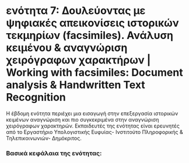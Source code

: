 <h1>ενότητα 7: Δουλεύοντας με ψηφιακές απεικονίσεις ιστορικών τεκμηρίων (facsimiles). Ανάλυση κειμένου & αναγνώριση χειρόγραφων χαρακτήρων | Working with facsimiles: Document analysis & Handwritten Text Recognition </h1>

Η έβδομη ενότητα περιέχει μια εισαγωγή στην επεξεργασία ιστορικών κειμένων αναγνώριση και πιο συγκεκριμένα στην αναγνώριση χειρόγραφων χαρακτηρών.</lb> Εκπαιδευτές της ενότητας είναι ερευνητές από το Εργαστήριο Υπολογιστικής Ευφυίας- Ινστιτούτο Πληροφορικής & Τηλεπικοινωνιών- Δημόκριτος.

 <h3>Βασικά κεφάλαια της ενότητας:</h3>
<ul>
